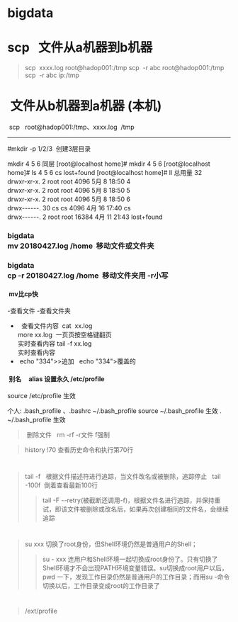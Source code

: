# bigdata
# scp   文件从a机器到b机器 
> scp  xxxx.log root@hadop001:/tmp
>  scp  -r abc root@hadop001:/tmp </br>  scp  -r abc ip:/tmp
#  文件从b机器到a机器 (本机)
  scp   root@hadop001:/tmp、xxxx.log  /tmp

**************************
#mkdir  -p 1/2/3  创建3层目录

mkdir  4 5  6 同层
[root@localhost home]# mkdir 4 5 6
[root@localhost home]# ls
4  5  6  cs  lost+found
[root@localhost home]# ll
总用量 32
</br>drwxr-xr-x.  2 root root  4096 5月   8 18:50 4
</br>drwxr-xr-x.  2 root root  4096 5月   8 18:50 5
</br>drwxr-xr-x.  2 root root  4096 5月   8 18:50 6
</br>drwx------. 30 cs   cs    4096 4月  16 17:40 cs
</br>drwx------.  2 root root 16384 4月  11 21:43 lost+found



### bigdata</br>mv  20180427.log /home  移动文件或文件夹


### bigdata</br>  cp -r 20180427.log /home  移动文件夹用 -r小写
####  mv比cp快
-查看文件
-查看文件夹
 +   查看文件内容  cat  xx.log </br> more xx.log  一页页按空格键翻页
  </br>  实时查看内容 tail -f xx.log </br> 实时查看内容
 +  echo "334">>追加   echo "334">覆盖的 
 
####  别名     alias 设置永久 /etc/profile  
source /etc/profile  生效


个人:  .bash_profile 、.bashrc
~/.bash_profile
source ~/.bash_profile  生效
. ~/.bash_profile     生效

> 删除文件   rm  -rf  -r文件 f强制

>history !70 查看历史命令和执行第70行


#
> tail  -f   根据文件描述符进行追踪，当文件改名或被删除，追踪停止   tail  -100f  倒着查看最新100行 
>> tail  -F  --retry(被截断还调用-f)，根据文件名进行追踪，并保持重试，即该文件被删除或改名后，如果再次创建相同的文件名，会继续追踪
#
> su xxx  切换了root身份，但Shell环境仍然是普通用户的Shell；  
>>su -  xxx   连用户和Shell环境一起切换成root身份了。只有切换了Shell环境才不会出现PATH环境变量错误。su切换成root用户以后，pwd
一下，发现工作目录仍然是普通用户的工作目录；而用su -命令切换以后，工作目录变成root的工作目录了

#
> /ext/profile



